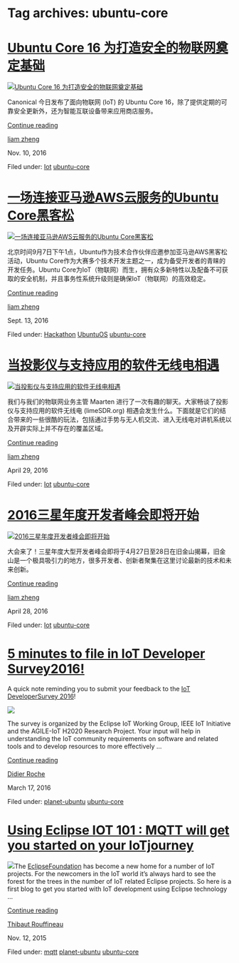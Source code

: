 





# Tag archives: ubuntu-core





#  [Ubuntu Core 16 为打造安全的物联网奠定基础](/en/blog/2016/11/10/ubuntu-core-16/)

[ ![Ubuntu Core 16 为打造安全的物联网奠定基础](/static/devportal_uploaded/36c25af7-5e0a-4293-b38c-11f165d01cbe-uploads/zinnia/2016/11/10/-1.jpg)
](/en/blog/2016/11/10/ubuntu-core-16/)

Canonical 今日发布了面向物联网 (IoT) 的 Ubuntu Core 16，除了提供定期的可靠安全更新外，还为智能互联设备带来应用商店服务。

[Continue reading](/en/blog/2016/11/10/ubuntu-core-16/)

[liam zheng](/en/blog/authors/tmacyunn1/)

Nov. 10, 2016

Filed under: [Iot](/en/blog/tags/Iot/) [ubuntu-core](/en/blog/tags/ubuntu-core/)

#  [一场连接亚马逊AWS云服务的Ubuntu Core黑客松](/en/blog/2016/09/13/aws-hackathon/)

[ ![一场连接亚马逊AWS云服务的Ubuntu Core黑客松](/static/devportal_uploaded/adcb21dc-8fdb-4b85-a899-ea43cde3387f-uploads/zinnia/2016/09/13/wechatimg1.jpeg)
](/en/blog/2016/09/13/aws-hackathon/)

北京时间9月7日下午1点，Ubuntu作为技术合作伙伴应邀参加亚马逊AWS黑客松活动，Ubuntu
Core作为大赛多个技术开发主题之一，成为备受开发者的青睐的开发任务。Ubuntu
Core为IoT（物联网）而生，拥有众多新特性以及配备不可获取的安全机制，并且事务性系统升级则是确保IoT（物联网）的高效稳定。

[Continue reading](/en/blog/2016/09/13/aws-hackathon/)

[liam zheng](/en/blog/authors/tmacyunn1/)

Sept. 13, 2016

Filed under: [Hackathon](/en/blog/tags/Hackathon/) [UbuntuOS](/en/blog/tags/Ubuntu%20OS/) [ubuntu-core](/en/blog/tags/ubuntu-core/)

#  [当投影仪与支持应用的软件无线电相遇](/en/blog/2016/04/29/projector-and-app-enabled/)

[ ![当投影仪与支持应用的软件无线电相遇](/static/devportal_uploaded/c33330dd-8799-44f5-b757-dddfa31cfe17-uploads/zinnia/2016/04/30/sodera-minipc.jpg)
](/en/blog/2016/04/29/projector-and-app-enabled/)

我们与我们的物联网业务主管 Maarten 进行了一次有趣的聊天。大家畅谈了投影仪与支持应用的软件无线电 (limeSDR.org)
相遇会发生什么。下面就是它们的结合带来的一些很酷的玩法，包括通过手势与无人机交流、进入无线电对讲机系统以及开辟实际上并不存在的覆盖区域。

[Continue reading](/en/blog/2016/04/29/projector-and-app-enabled/)

[liam zheng](/en/blog/authors/tmacyunn1/)

April 29, 2016

Filed under: [Iot](/en/blog/tags/Iot/) [ubuntu-core](/en/blog/tags/ubuntu-core/)

#  [2016三星年度开发者峰会即将开始](/en/blog/2016/04/28/samsung-artik-event/)

[ ![2016三星年度开发者峰会即将开始](/static/devportal_uploaded/391cf9b0-f7ff-452c-9a5b-45dd8324a4b1-uploads/zinnia/2016/04/28/016_full_logo.png)
](/en/blog/2016/04/28/samsung-artik-event/)

大会来了！三星年度大型开发者峰会即将于4月27日至28日在旧金山揭幕，旧金山是一个极具吸引力的地方，很多开发者、创新者聚集在这里讨论最新的技术和未来创新。

[Continue reading](/en/blog/2016/04/28/samsung-artik-event/)

[liam zheng](/en/blog/authors/tmacyunn1/)

April 28, 2016

Filed under: [Iot](/en/blog/tags/Iot/) [ubuntu-core](/en/blog/tags/ubuntu-core/)

#  [5 minutes to file in IoT Developer Survey2016!](/en/blog/2016/03/17/5-minutes-file-iot-developer-survey-2016/)

A quick note reminding you to submit your feedback to the [IoT DeveloperSurvey 2016](https://www.surveymonkey.com/r/AGILEIoT)!

![](/static/devportal_uploaded/8f149a1e-d82e-414e-872d-fe622bf55b52-3078ae78-ed49-442d-9ac4-8228c968aeaf-media/2016/03/17/survey.jpg)

The survey is organized by the Eclipse IoT Working Group, IEEE IoT Initiative
and the AGILE-IoT H2020 Research Project. Your input will help in
understanding the IoT community requirements on software and related tools and
to develop resources to more effectively ...

[Continue reading](/en/blog/2016/03/17/5-minutes-file-iot-developer-survey-2016/)

[Didier Roche](/en/blog/authors/didrocks/)

March 17, 2016

Filed under: [planet-ubuntu](/en/blog/tags/planet-ubuntu/) [ubuntu-core](/en/blog/tags/ubuntu-core/)

#  [Using Eclipse IOT 101 : MQTT will get you started on your IoTjourney](/en/blog/2015/11/12/using-eclipse-iot-101-mqtt-will-get-you-started-your-iot-journey/)

![](/static/devportal_uploaded/5f64a2b7-6fa9-4cab-a315-837cdc8bf611-3e22b70a-d372-464d-b279-ee92a2e5ce53-media/2015/11/12/paho_logo_400.png)The [EclipseFoundation](http://eclipse.org) has become a new home for a number of IoT
projects. For the newcomers in the IoT world it’s always hard to see the
forest for the trees in the number of IoT related Eclipse projects. So here is
a first blog to get you started with IoT development using Eclipse technology
...

[Continue reading](/en/blog/2015/11/12/using-eclipse-iot-101-mqtt-will-get-you-started-your-iot-journey/)

[Thibaut Rouffineau](/en/blog/authors/thibautr/)

Nov. 12, 2015

Filed under: [mqtt](/en/blog/tags/mqtt/) [planet-ubuntu](/en/blog/tags/planet-ubuntu/) [ubuntu-core](/en/blog/tags/ubuntu-core/)






